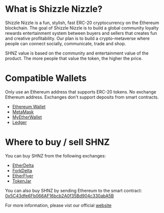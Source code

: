 # What is Shizzle Nizzle?

Shizzle Nizzle is a fun, stylish, fast ERC-20 cryptocurrency on the Ethereum blockchain. The goal of Shizzle Nizzle is to build a global community loyalty rewards entertainment system between buyers and sellers that creates fun and creative profitability. Our plan is to build a crypto-metaverse where people can connect socially, communicate, trade and shop. 

SHNZ value is based on the community and entertainment value of the product. The more people that value the token, the higher the price. 

# Compatible Wallets

Only use an Ethereum address that supports ERC-20 tokens. No exchange Ethereum address. Exchanges
don't support deposits from smart contracts.
<ul>
  <li> <a href="https://ethereum.org/"> Ethereum Wallet </a></li>
  <li> <a href="https://metamask.io/"> MetaMask </a></li>
  <li> <a href="https://www.myetherwallet.com/"> MyEtherWallet </a></li>
  <li> <a href="https://www.ledgerwallet.com/products/ledger-nano-s?utm_source=http://shizzlenizzle.com/&utm_medium=affiliate&utm_campaign=967a"> Ledger </a></li>
</ul>

# Where to buy / sell SHNZ

You can buy SHNZ from the following exchanges: 
<ul>
  <li> <a href="https://etherdelta.com/#SHNZ-ETH"> EtherDelta </a> </li>
  <li> <a href="https://forkdelta.github.io/#!/trade/SHNZ-ETH"> ForkDelta</a> </li>
  <li> <a href="https://www.etherflyer.com/trade.html?pairs=SHNZ-ETH"> EtherFlyer</a> </li>
  <li> <a href="https://tokenjar.io/"> TokenJar</a> </li>
</ul>

You can also buy SHNZ by sending Ethereum to the smart contract: <a href="https://etherscan.io/address/0x5C43dfe6Fb066AF16bcb2A0f35Bd904c330abA5B"> 0x5C43dfe6Fb066AF16bcb2A0f35Bd904c330abA5B </a>

For more information, please vist our official <a href="http://shizzlenizzle.com/">website</a>



